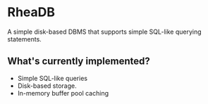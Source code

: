 # RheaDB

A simple disk-based DBMS that supports simple SQL-like querying statements.

## What's currently implemented?
* Simple SQL-like queries
* Disk-based storage.
* In-memory buffer pool caching
